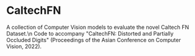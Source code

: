 # CaltechFN
A collection of Computer Vision models to evaluate the novel Caltech FN Dataset.\n
Code to accompany "CaltechFN: Distorted and Partially Occluded Digits" (Proceedings of the Asian Conference on Computer Vision, 2022).
